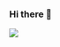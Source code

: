 ### Hi there 👋

<!--
**SmitShah090/SmitShah090** is a ✨ _special_ ✨ repository because its `README.md` (this file) appears on your GitHub profile.

Here are some ideas to get you started:

- 🔭 I’m currently working on ...
- 🌱 I’m currently learning ...
- 👯 I’m looking to collaborate on ...
- 🤔 I’m looking for help with ...
- 💬 Ask me about ...
- 📫 How to reach me: ...
- 😄 Pronouns: ...
- ⚡ Fun fact: ...
-->

<img src = "https://github-readme-stats.vercel.app/api?username=SmitShah090&&show_icons=true&title_color=ffffff&icon_color=bb2acf&text_color=daf7dc&bg_color=151515" >
